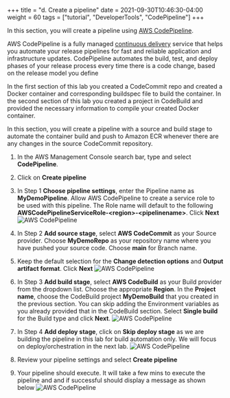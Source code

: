 +++
title = "d. Create a pipeline"
date = 2021-09-30T10:46:30-04:00
weight = 60
tags = ["tutorial", "DeveloperTools", "CodePipeline"]
+++

In this section, you will create a pipeline using [AWS CodePipeline](https://aws.amazon.com/codepipeline/).

AWS CodePipeline is a fully managed [continuous delivery](https://aws.amazon.com/devops/continuous-delivery/) service that helps you automate your release pipelines for fast and reliable application and infrastructure updates. CodePipeline automates the build, test, and deploy phases of your release process every time there is a code change, based on the release model you define

In the first section of this lab you created a CodeCommit repo and created a Docker container and corresponding buildspec file to build the container. In the second section of this lab you created a project in CodeBuild and provided the necessary information to compile your created Docker container. 

In this section, you will create a pipeline with a source and build stage to automate the container build and push to Amazon ECR whenever there are any changes in the source CodeCommit repository.

1. In the AWS Management Console search bar, type and select **CodePipeline**.

2. Click on **Create pipeline**

3. In Step 1 **Choose pipeline settings**, enter the Pipeline name as **MyDemoPipeline**. Allow AWS CodePipeline to create a service role to be used with this pipeline. The Role name will default to the following **AWSCodePipelineServiceRole-\<region\>-\<pipelinename\>**. Click **Next**
![AWS CodePipeline](/images/cicd/codepipeline-1.png)

4. In Step 2 **Add source stage**, select **AWS CodeCommit** as your Source provider. Choose **MyDemoRepo** as your repository name where you have pushed your source code. Choose **main** for Branch name. 

5. Keep the default selection for the **Change detection options** and **Output artifact format**. Click **Next**
![AWS CodePipeline](/images/cicd/codepipeline-2.png)

6. In Step 3 **Add build stage**, select **AWS CodeBuild** as your Build provider from the dropdown list. Choose the appropriate **Region**. In the **Project name**, choose the CodeBuild project **MyDemoBuild** that you created in the previous section. You can skip adding the Environment variables as you already provided that in the CodeBuild section. Select **Single build** for the Build type and click **Next**.
![AWS CodePipeline](/images/cicd/codepipeline-3.png)

7. In Step 4 **Add deploy stage**, click on  **Skip deploy stage** as we are building the pipeline in this lab for build automation only. We will focus on deploy/orchestration in the next lab. 
![AWS CodePipeline](/images/cicd/codepipeline-4.png)

8. Review your pipeline settings and select **Create pipeline**
 
9. Your pipeline should execute. It will take a few mins to execute the pipeline and and if successful should display a message as shown below
![AWS CodePipeline](/images/cicd/codepipeline-5.png)

